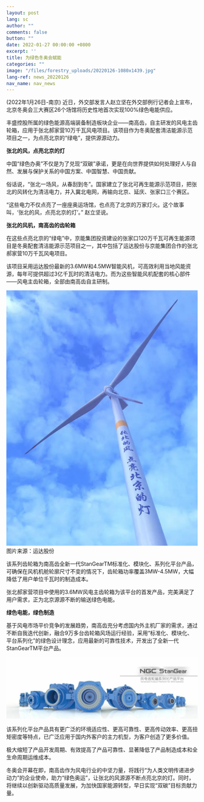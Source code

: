 ```yaml
---
layout: post
lang: sc
author: ""
comments: false
button: ""
date: 2022-01-27 00:00:00 +0800
excerpt: ''
title: 为绿色冬奥会赋能
categories: ""
image: "/files/forestry_uploads/20220126-1080x1439.jpg"
lang-ref: news_20220126
nav_name: nav_news
---
```


(2022年1月26日-南京) 近日，外交部发言人赵立坚在外交部例行记者会上宣布，北京冬奥会三大赛区26个场馆将历史性地首次实现100%绿色电能供应。

丰盛控股所属的绿色能源高端装备制造板块企业——南高齿，自主研发的风电主齿轮箱，应用于张北郝家营10万千瓦风电项目。该项目作为冬奥配套清洁能源示范项目之一，为点亮北京的“绿电”，提供源源动力。 

**张北的风，点亮北京的灯**

中国“绿色办奥”不仅是为了兑现“双碳”承诺，更是在向世界提供如何处理好人与自然、发展与保护关系的中国方案、中国智慧、中国贡献。

俗话说，“张北一场风，从春刮到冬”。国家建立了张北可再生能源示范项目，把张北的风转化为清洁电力，并入冀北电网，再输向北京、延庆、张家口三个赛区。

“这些电力不仅点亮了一座座奥运场馆，也点亮了北京的万家灯火。这个故事叫，‘张北的风，点亮北京的灯’。” 赵立坚说。

**张北的风机，南高齿的齿轮箱**

在这些点亮北京的“绿电”中，京能集团投资建设的张家口120万千瓦可再生能源项目是冬奥配套清洁能源示范项目之一，其中包括了运达股份与京能集团合作的张北郝家营10万千瓦风电项目。

该项目采用运达股份最新的3.6MW和4.5MW智能风机，可高效利用当地风能资源，每年可提供超过3亿千瓦时的清洁电力。而为这些智能风机配套的核心部件——风电主齿轮箱，全部由南高齿自主研制。

![](/files/forestry_uploads/20220126-1080x1439.jpg)
图片来源：运达股份

该系列齿轮箱为南高齿全新一代StanGearTM标准化、模块化、系列化平台产品，可确保在风机机舱轮廓尺寸不变的情况下，齿轮箱功率覆盖3MW-4.5MW，大幅降低了用户单位千瓦时的制造成本。

张北郝家营项目中使用的3.6MW风电主齿轮箱为该平台的首发产品，完美满足了用户需求，正为北京源源不断的输送绿色电能。

**绿色电能，绿色制造**

基于风电市场平价竞争的发展趋势，南高齿充分考虑国内外主机厂家的需求，通过不断自我迭代创新，融合9万多台齿轮箱风场运行经验，采用“标准化、模块化、平台系列化”的绿色设计理念，应用最新的可靠性技术，开发出了全新一代StanGearTM平台产品。

![](/files/forestry_uploads/20220126-1080x346.jpg)

该系列化平台产品具有更广泛的环境适应性、更高可靠性、更高传动效率、更高扭矩密度等特点，已广泛应用于国内外客户的主力机型，为客户创造了更多价值。

极大缩短了产品开发周期、有效提高了产品可靠性、显著降低了产品制造成本和全生命周期运维成本。

冬奥会开幕在即，南高齿作为风电行业的中坚力量，将践行“为人类文明传递进步动力”的企业使命，助力“绿色奥运”，让张北的风源源不断点亮北京的灯。同时，将继续以创新驱动高质量发展，为加快国家能源转型，早日实现“双碳”目标贡献力量。 
